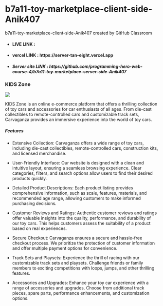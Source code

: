 # b7a11-toy-marketplace-client-side-Anik407
b7a11-toy-marketplace-client-side-Anik407 created by GitHub Classroom

* <h4> LIVE LINK :  </h4>
* <h4> vercel LINK : https://server-tan-eight.vercel.app </h4>
* <h5> Server site LINK : https://github.com/programming-hero-web-course-4/b7a11-toy-marketplace-server-side-Anik407  </h5>





<h3>   <span className='text-[#5145CD]'>KIDS</span> <span className=' bg-clip-text text-transparent bg-gradient-to-tr from-red-600 via-violet-500 to-sky-600'>Zone</span></h3>

<img src="https://i.ibb.co/jwKds7N/SL-071221-44310-19-removebg-preview.png" />

   <span className='text-[#5145CD]'>KIDS</span> <span className=' bg-clip-text text-transparent bg-gradient-to-tr from-red-600 via-violet-500 to-sky-600'>Zone</span> is an online e-commerce platform that offers a thrilling collection of toy cars and accessories for car enthusiasts of all ages. From die-cast collectibles to remote-controlled cars and customizable track sets, Carvaganza provides an immersive experience into the world of toy cars.

<h5>Features</h5>

* Extensive Collection: Carvaganza offers a wide range of toy cars, including die-cast collectibles, remote-controlled cars, 
  construction kits, and licensed merchandise.

* User-Friendly Interface: Our website is designed with a clean and intuitive layout, ensuring a seamless browsing experience. 
  Clear categories, filters, and search options allow users to find their desired products quickly.

* Detailed Product Descriptions: Each product listing provides comprehensive information, such as scale, features, materials, and 
  recommended age range, allowing customers to make informed purchasing decisions.

* Customer Reviews and Ratings: Authentic customer reviews and ratings offer valuable insights into the quality, performance, and 
  durability of our toy cars. This helps customers assess the suitability of a product based on real experiences.

* Secure Checkout: Carvaganza ensures a secure and hassle-free checkout process. We prioritize the protection of customer 
  information and offer multiple payment options for convenience.

* Track Sets and Playsets: Experience the thrill of racing with our customizable track sets and playsets. Challenge friends or 
  family members to exciting competitions with loops, jumps, and other thrilling features.

*  Accessories and Upgrades: Enhance your toy car experience with a range of accessories and upgrades. Choose from additional track pieces, spare parts, performance enhancements, and customization options.

